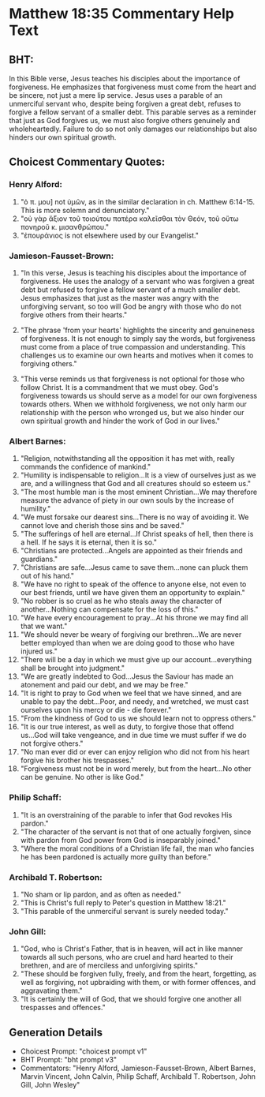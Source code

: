 # Matthew 18:35 Commentary Help Text

## BHT:
In this Bible verse, Jesus teaches his disciples about the importance of forgiveness. He emphasizes that forgiveness must come from the heart and be sincere, not just a mere lip service. Jesus uses a parable of an unmerciful servant who, despite being forgiven a great debt, refuses to forgive a fellow servant of a smaller debt. This parable serves as a reminder that just as God forgives us, we must also forgive others genuinely and wholeheartedly. Failure to do so not only damages our relationships but also hinders our own spiritual growth.

## Choicest Commentary Quotes:
### Henry Alford:
1. "ὁ π. μου] not ὑμῶν, as in the similar declaration in ch. Matthew 6:14-15. This is more solemn and denunciatory." 
2. "οὐ γὰρ ἄξιον τοῦ τοιούτου πατέρα καλεῖσθαι τὸν Θεόν, τοῦ οὕτω πονηροῦ κ. μισανθρώπου." 
3. "ἐπουράνιος is not elsewhere used by our Evangelist."

### Jamieson-Fausset-Brown:
1. "In this verse, Jesus is teaching his disciples about the importance of forgiveness. He uses the analogy of a servant who was forgiven a great debt but refused to forgive a fellow servant of a much smaller debt. Jesus emphasizes that just as the master was angry with the unforgiving servant, so too will God be angry with those who do not forgive others from their hearts." 

2. "The phrase 'from your hearts' highlights the sincerity and genuineness of forgiveness. It is not enough to simply say the words, but forgiveness must come from a place of true compassion and understanding. This challenges us to examine our own hearts and motives when it comes to forgiving others." 

3. "This verse reminds us that forgiveness is not optional for those who follow Christ. It is a commandment that we must obey. God's forgiveness towards us should serve as a model for our own forgiveness towards others. When we withhold forgiveness, we not only harm our relationship with the person who wronged us, but we also hinder our own spiritual growth and hinder the work of God in our lives."

### Albert Barnes:
1. "Religion, notwithstanding all the opposition it has met with, really commands the confidence of mankind."
2. "Humility is indispensable to religion...It is a view of ourselves just as we are, and a willingness that God and all creatures should so esteem us."
3. "The most humble man is the most eminent Christian...We may therefore measure the advance of piety in our own souls by the increase of humility."
4. "We must forsake our dearest sins...There is no way of avoiding it. We cannot love and cherish those sins and be saved."
5. "The sufferings of hell are eternal...If Christ speaks of hell, then there is a hell. If he says it is eternal, then it is so."
6. "Christians are protected...Angels are appointed as their friends and guardians."
7. "Christians are safe...Jesus came to save them...none can pluck them out of his hand."
8. "We have no right to speak of the offence to anyone else, not even to our best friends, until we have given them an opportunity to explain."
9. "No robber is so cruel as he who steals away the character of another...Nothing can compensate for the loss of this."
10. "We have every encouragement to pray...At his throne we may find all that we want."
11. "We should never be weary of forgiving our brethren...We are never better employed than when we are doing good to those who have injured us."
12. "There will be a day in which we must give up our account...everything shall be brought into judgment."
13. "We are greatly indebted to God...Jesus the Saviour has made an atonement and paid our debt, and we may be free."
14. "It is right to pray to God when we feel that we have sinned, and are unable to pay the debt...Poor, and needy, and wretched, we must cast ourselves upon his mercy or die - die forever."
15. "From the kindness of God to us we should learn not to oppress others."
16. "It is our true interest, as well as duty, to forgive those that offend us...God will take vengeance, and in due time we must suffer if we do not forgive others."
17. "No man ever did or ever can enjoy religion who did not from his heart forgive his brother his trespasses."
18. "Forgiveness must not be in word merely, but from the heart...No other can be genuine. No other is like God."

### Philip Schaff:
1. "It is an overstraining of the parable to infer that God revokes His pardon."
2. "The character of the servant is not that of one actually forgiven, since with pardon from God power from God is inseparably joined."
3. "Where the moral conditions of a Christian life fail, the man who fancies he has been pardoned is actually more guilty than before."

### Archibald T. Robertson:
1. "No sham or lip pardon, and as often as needed."
2. "This is Christ's full reply to Peter's question in Matthew 18:21."
3. "This parable of the unmerciful servant is surely needed today."

### John Gill:
1. "God, who is Christ's Father, that is in heaven, will act in like manner towards all such persons, who are cruel and hard hearted to their brethren, and are of merciless and unforgiving spirits."
2. "These should be forgiven fully, freely, and from the heart, forgetting, as well as forgiving, not upbraiding with them, or with former offences, and aggravating them."
3. "It is certainly the will of God, that we should forgive one another all trespasses and offences."


## Generation Details
- Choicest Prompt: "choicest prompt v1"
- BHT Prompt: "bht prompt v3"
- Commentators: "Henry Alford, Jamieson-Fausset-Brown, Albert Barnes, Marvin Vincent, John Calvin, Philip Schaff, Archibald T. Robertson, John Gill, John Wesley"
